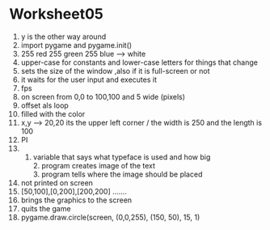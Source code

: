 # Worksheet05 
1. y is the other way around
2. import pygame and pygame.init()
3. 255 red 255 green 255 blue --> white 
4. upper-case for constants and lower-case letters for things that change
5. sets the size of the window ,also if it is full-screen or not 
6. it waits for the user input and executes it
7. fps
8. on screen from 0,0 to 100,100 and 5 wide (pixels)
9. offset als loop
10. filled with the color 
11. x,y --> 20,20 its the upper left corner / the width is 250 and the length is 100
12. PI
13. 1. variable that says what typeface is used and how big <br> 2. program creates image of the text <br> 3. program tells where the image should be placed 
14. not printed on screen
15. [50,100],[0,200],[200,200] .......
16. brings the graphics to the screen
17. quits the game
18. pygame.draw.circle(screen, (0,0,255), (150, 50), 15, 1)
